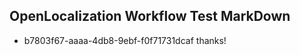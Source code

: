 ## OpenLocalization Workflow Test MarkDown
* b7803f67-aaaa-4db8-9ebf-f0f71731dcaf thanks!

<!--HONumber=Aug16_HO5-->


